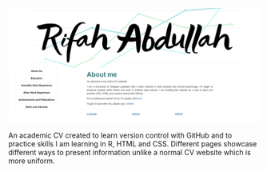 ![](https://github.com/r-abdullah/CV/blob/master/Annotation%202020-06-28%20112702.png)

An academic CV created to learn version control with GitHub and to practice skills I am learning in R, HTML and CSS. Different pages showcase different ways to present information unlike a normal CV website which is more uniform.
